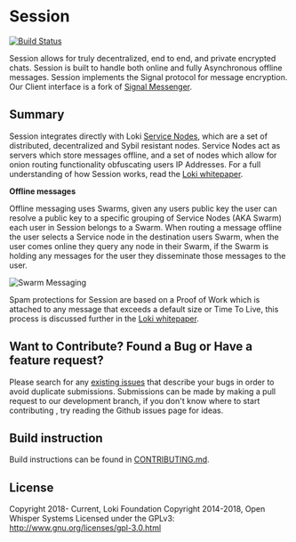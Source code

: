 # Session

[![Build Status](https://travis-ci.org/loki-project/loki-messenger.svg?branch=development)](https://travis-ci.org/loki-project/loki-messenger)

Session allows for truly decentralized, end to end, and private encrypted chats. Session is built to handle both online and fully Asynchronous offline messages. Session implements the Signal protocol for message encryption. Our Client interface is a fork of [Signal Messenger](https://signal.org/).
## Summary

Session integrates directly with Loki [Service Nodes](https://lokidocs.com/ServiceNodes/SNOverview/), which are a set of distributed, decentralized and Sybil resistant nodes. Service Nodes act as  servers which store messages offline, and a set of nodes which allow for onion routing functionality obfuscating users IP Addresses. For a full understanding of how Session works, read the [Loki whitepaper](https://loki.network/whitepaper).

**Offline messages**

Offline messaging uses Swarms, given any users public key the user can resolve a public key to a specific grouping of Service Nodes (AKA Swarm) each user in Session belongs to a Swarm. When routing a message offline the user selects a Service node in the destination users Swarm, when the user comes online they query any node in their Swarm, if the Swarm is holding any messages for the user they disseminate those messages to the user.

![Swarm Messaging](https://i.imgur.com/o13Knds.png)

Spam protections for Session are based on a Proof of Work which is attached to any message that exceeds a default size or Time To Live, this process is discussed further in the [Loki whitepaper](https://loki.network/whitepaper).

## Want to Contribute? Found a Bug or Have a feature request?

Please search for any [existing issues](https://github.com/loki-project/loki-messenger/issues) that describe your bugs in order to avoid duplicate submissions. Submissions can be made by making a pull request to our development branch, if you don't know where to start contributing , try reading the Github issues page for ideas.

## Build instruction

Build instructions can be found in [CONTRIBUTING.md](CONTRIBUTING.md).

## License

Copyright 2018- Current, Loki Foundation
Copyright 2014-2018, Open Whisper Systems
Licensed under the GPLv3: http://www.gnu.org/licenses/gpl-3.0.html
